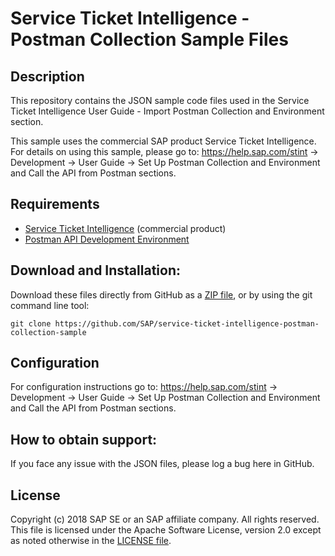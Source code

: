 # Service Ticket Intelligence - Postman Collection Sample Files

## Description

This repository contains the JSON sample code files used in the Service Ticket Intelligence User Guide - Import Postman Collection and Environment section.  

This sample uses the commercial SAP product Service Ticket Intelligence. For details on using this sample, please go to: https://help.sap.com/stint -> Development -> User Guide -> Set Up Postman Collection and Environment and Call the API from Postman sections.

## Requirements

- [Service Ticket Intelligence](https://www.sap.com/products/service-ticket-intelligence.html) (commercial product)
- [Postman API Development Environment](https://www.getpostman.com/)

## Download and Installation:

Download these files directly from GitHub as a [ZIP file](https://github.com/SAP-samples/service-ticket-intelligence-postman-collection-sample/archive/master.zip), or by using the git command line tool:

    git clone https://github.com/SAP/service-ticket-intelligence-postman-collection-sample
  
## Configuration

For configuration instructions go to: https://help.sap.com/stint -> Development -> User Guide -> Set Up Postman Collection and Environment and Call the API from Postman sections.

## How to obtain support:

If you face any issue with the JSON files, please log a bug here in GitHub.

## License

Copyright (c) 2018 SAP SE or an SAP affiliate company. All rights reserved. This file is licensed under the Apache Software License, version 2.0 except as noted otherwise in the  [LICENSE file](/LICENSE).
